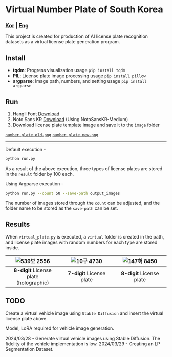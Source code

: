 # Virtual Number Plate of South Korea

### [Kor](README.md) | [Eng](README_eng.md)


This project is created for production of AI license plate recognition datasets as a virtual license plate generation program.



## Install

- **tqdm**: Progress visualization usage
   `pip install tqdm `
- **PIL**: License plate image processing usage
  `pip install pillow`
- **argparse**: Image path, numbers, and setting usage
  `pip install argparse`



## Run

1. Hangil Font [Download](https://www.juso.go.kr/notice/NoticeBoardDetail.do?mgtSn=44&currentPage=11&searchType=&keyword=)
2. Noto Sans KR [Download](https://fonts.google.com/noto/specimen/Noto+Sans+KR) (Using NotoSansKR-Medium)
3. Download license plate template image and save it to the `image` folder

[`number_plate_old.png`](https://github.com/Oh-JongJin/Virtual_Number_Plate/releases/download/v0.1/number_plate_old.png) [`number_plate_new.png`](https://github.com/Oh-JongJin/Virtual_Number_Plate/releases/download/v0.1/number_plate_new.png)

---
Default execution - 
```bash
python run.py
```
As a result of the above execution, three types of license plates are stored in the `result` folder by 100 each.


Using Argparse execution - 
```bash
python run.py --count 50 --save-path output_images
```
The number of images stored through the `count` can be adjusted, and the folder name to be stored as the `save-path` can be set.


## Results

When `virtual_plate.py` is executed, a `virtual` folder is created in the path, and license plate images with random numbers for each type are stored inside.

| ![539보 2556](https://user-images.githubusercontent.com/45455262/234182656-eb640ab9-f48d-474b-9432-868a9c1b6ac8.png) | ![10구 4730](https://user-images.githubusercontent.com/45455262/234182518-3220eb12-6ffa-4e67-bac8-92aeb5d188c5.png) | ![147허 8450](https://user-images.githubusercontent.com/45455262/234182677-c3e624ed-cf1f-4d37-a539-99c5b31627e0.png) |
| :----------------------------------------------------------: | :----------------------------------------------------------: | :----------------------------------------------------------: |
|         **8-digit** License plate<br />(holographic)         |                  **7-digit** License plate                   |                  **8-digit** License plate                   |



## TODO

Create a virtual vehicle image using `Stable Diffusion` and insert the virtual license plate above.

Model, LoRA required for vehicle image generation.



2024/03/28 - Generate virtual vehicle images using Stable Diffusion. The fidelity of the vehicle implementation is low.
2024/03/29 - Creating an LP Segmentation Dataset.
